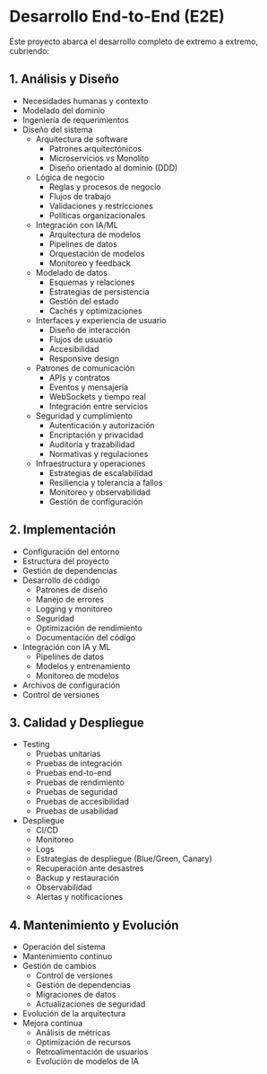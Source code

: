 # Desarrollo End-to-End (E2E)

Este proyecto abarca el desarrollo completo de extremo a extremo, cubriendo:

## 1. Análisis y Diseño
- Necesidades humanas y contexto
- Modelado del dominio
- Ingeniería de requerimientos
- Diseño del sistema
  - Arquitectura de software
    - Patrones arquitectónicos
    - Microservicios vs Monolito
    - Diseño orientado al dominio (DDD)
  - Lógica de negocio
    - Reglas y procesos de negocio
    - Flujos de trabajo
    - Validaciones y restricciones
    - Políticas organizacionales
  - Integración con IA/ML
    - Arquitectura de modelos
    - Pipelines de datos
    - Orquestación de modelos
    - Monitoreo y feedback
  - Modelado de datos
    - Esquemas y relaciones
    - Estrategias de persistencia
    - Gestión del estado
    - Cachés y optimizaciones
  - Interfaces y experiencia de usuario
    - Diseño de interacción
    - Flujos de usuario
    - Accesibilidad
    - Responsive design
  - Patrones de comunicación
    - APIs y contratos
    - Eventos y mensajería
    - WebSockets y tiempo real
    - Integración entre servicios
  - Seguridad y cumplimiento
    - Autenticación y autorización
    - Encriptación y privacidad
    - Auditoría y trazabilidad
    - Normativas y regulaciones
  - Infraestructura y operaciones
    - Estrategias de escalabilidad
    - Resiliencia y tolerancia a fallos
    - Monitoreo y observabilidad
    - Gestión de configuración

## 2. Implementación
- Configuración del entorno
- Estructura del proyecto
- Gestión de dependencias
- Desarrollo de código
  - Patrones de diseño
  - Manejo de errores
  - Logging y monitoreo
  - Seguridad
  - Optimización de rendimiento
  - Documentación del código
- Integración con IA y ML
  - Pipelines de datos
  - Modelos y entrenamiento
  - Monitoreo de modelos
- Archivos de configuración
- Control de versiones

## 3. Calidad y Despliegue
- Testing
  - Pruebas unitarias
  - Pruebas de integración
  - Pruebas end-to-end
  - Pruebas de rendimiento
  - Pruebas de seguridad
  - Pruebas de accesibilidad
  - Pruebas de usabilidad
- Despliegue
  - CI/CD
  - Monitoreo
  - Logs
  - Estrategias de despliegue (Blue/Green, Canary)
  - Recuperación ante desastres
  - Backup y restauración
  - Observabilidad
  - Alertas y notificaciones

## 4. Mantenimiento y Evolución
- Operación del sistema
- Mantenimiento continuo
- Gestión de cambios
  - Control de versiones
  - Gestión de dependencias
  - Migraciones de datos
  - Actualizaciones de seguridad
- Evolución de la arquitectura
- Mejora continua
  - Análisis de métricas
  - Optimización de recursos
  - Retroalimentación de usuarios
  - Evolución de modelos de IA
